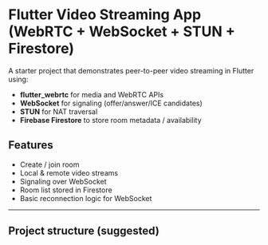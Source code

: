 # Flutter Video Streaming App (WebRTC + WebSocket + STUN + Firestore)

A starter project that demonstrates peer-to-peer video streaming in Flutter using:
- **flutter_webrtc** for media and WebRTC APIs  
- **WebSocket** for signaling (offer/answer/ICE candidates)  
- **STUN** for NAT traversal  
- **Firebase Firestore** to store room metadata / availability 


## Features
- Create / join room
- Local & remote video streams
- Signaling over WebSocket
- Room list stored in Firestore
- Basic reconnection logic for WebSocket

---

## Project structure (suggested)

